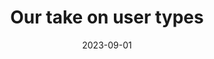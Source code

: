 ---
categories:
- Design
date: 2023-09-01
description: Learn about the concept of user types from the experts at Purple Shirt
link: https://www.purpleshirt.co.nz/news/our-take-on-user-types
pricing:
tags:
- Article
- User experience
title: Our take on user types
---